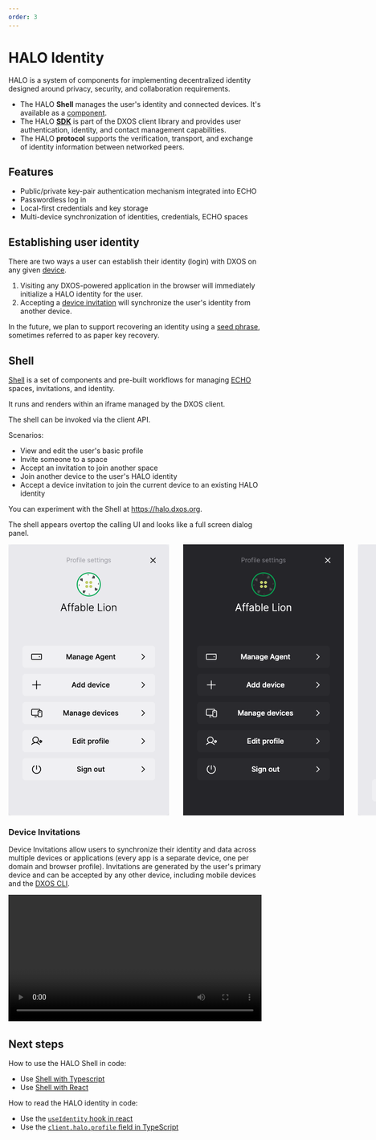 ```yaml
---
order: 3
---
```


# HALO Identity

HALO is a system of components for implementing decentralized identity designed around privacy, security, and collaboration requirements.

* The HALO **Shell** manages the user's identity and connected devices. It's available as a [component](https://github.com/dxos/dxos/tree/main/packages/sdk/shell).
* The HALO [**SDK**](https://www.npmjs.com/package/@dxos/client) is part of the DXOS client library and provides user authentication, identity, and contact management capabilities.
* The HALO **protocol** supports the verification, transport, and exchange of identity information between networked peers.

## Features

* Public/private key-pair authentication mechanism integrated into ECHO
* Passwordless log in
* Local-first credentials and key storage
* Multi-device synchronization of identities, credentials, ECHO spaces

## Establishing user identity

There are two ways a user can establish their identity (login) with DXOS on any given [device](./glossary.md#device).

1. Visiting any DXOS-powered application in the browser will immediately initialize a HALO identity for the user.
2. Accepting a [device invitation](#device-invitations) will synchronize the user's identity from another device.

In the future, we plan to support recovering an identity using a [seed phrase](./glossary.md#seed-phrase), sometimes referred to as paper key recovery.

## Shell

[Shell](https://github.com/dxos/dxos/tree/main/packages/sdk/shell) is a set of components and pre-built workflows for managing [ECHO](./echo.md) spaces, invitations, and identity.

It runs and renders within an iframe managed by the DXOS client.

The shell can be invoked via the client API.

Scenarios:

* View and edit the user's basic profile
* Invite someone to a space
* Accept an invitation to join another space
* Join another device to the user's HALO identity
* Accept a device invitation to join the current device to an existing HALO identity

You can experiment with the Shell at <https://halo.dxos.org>.

The shell appears overtop the calling UI and looks like a full screen dialog panel.

<div class="shell-images" style="display: flex; flex-direction: row; gap: 2em;">
  <img class="light" src="./images/shell-light.png" alt="Shell profile panel" />
  <img class="dark" src="./images/shell-dark.png" alt="Shell profile panel" />

  <img class="light" src="./images/shell-light-add-device.png" alt="Shell device invitation panel" />
  <img class="dark" src="./images/shell-dark-add-device.png" alt="Shell device invitation panel" />
</div>

### Device Invitations

Device Invitations allow users to synchronize their identity and data across multiple devices or applications (every app is a separate device, one per domain and browser profile). Invitations are generated by the user's primary device and can be accepted by any other device, including mobile devices and the [DXOS CLI](./cli).

<video controls loop autoplay style="width:100%" src="/images/device-invitations.mp4"></video>

## Next steps

How to use the HALO Shell in code:

* Use [Shell with Typescript](./typescript/shell.md#installation)
* Use [Shell with React](./react/shell.md#installation)

How to read the HALO identity in code:

* Use the [`useIdentity` hook in react](./react/identity.md)
* Use the [`client.halo.profile` field in TypeScript](./typescript/identity.md)
